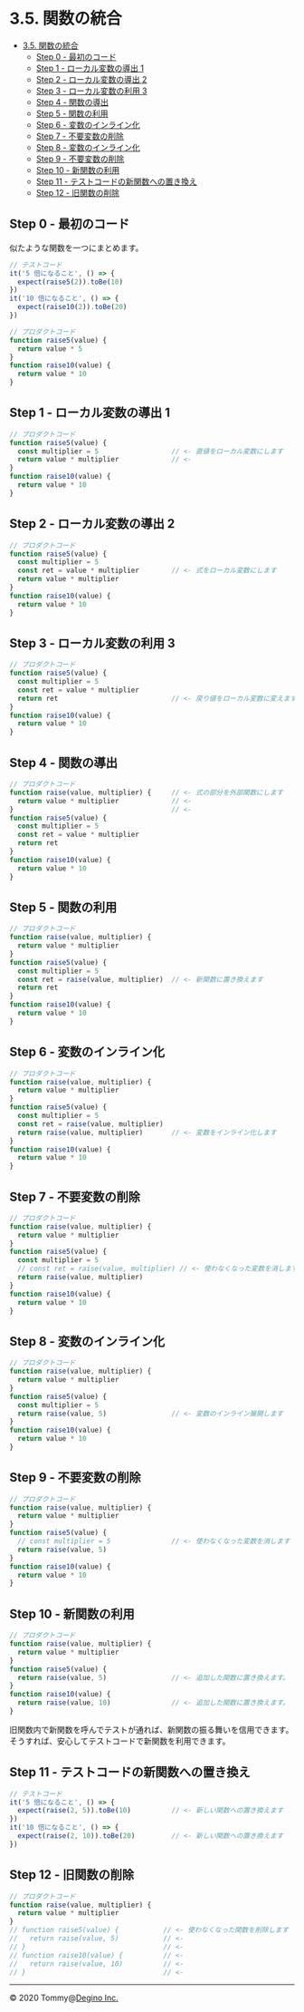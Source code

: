 # 3.5. 関数の統合

<!-- TOC -->

- [3.5. 関数の統合](#35-関数の統合)
  - [Step 0 - 最初のコード](#step-0---最初のコード)
  - [Step 1 - ローカル変数の導出 1](#step-1---ローカル変数の導出-1)
  - [Step 2 - ローカル変数の導出 2](#step-2---ローカル変数の導出-2)
  - [Step 3 - ローカル変数の利用 3](#step-3---ローカル変数の利用-3)
  - [Step 4 - 関数の導出](#step-4---関数の導出)
  - [Step 5 - 関数の利用](#step-5---関数の利用)
  - [Step 6 - 変数のインライン化](#step-6---変数のインライン化)
  - [Step 7 - 不要変数の削除](#step-7---不要変数の削除)
  - [Step 8 - 変数のインライン化](#step-8---変数のインライン化)
  - [Step 9 - 不要変数の削除](#step-9---不要変数の削除)
  - [Step 10 - 新関数の利用](#step-10---新関数の利用)
  - [Step 11 - テストコードの新関数への置き換え](#step-11---テストコードの新関数への置き換え)
  - [Step 12 - 旧関数の削除](#step-12---旧関数の削除)

<!-- /TOC -->

## Step 0 - 最初のコード

似たような関数を一つにまとめます。

```js
// テストコード
it('5 倍になること', () => {
  expect(raise5(2)).toBe(10)
})
it('10 倍になること', () => {
  expect(raise10(2)).toBe(20)
})
```

```js
// プロダクトコード
function raise5(value) {
  return value * 5
}
function raise10(value) {
  return value * 10
}
```

## Step 1 - ローカル変数の導出 1

```js
// プロダクトコード
function raise5(value) {
  const multiplier = 5                  // <- 直値をローカル変数にします
  return value * multiplier             // <-
}
function raise10(value) {
  return value * 10
}
```

## Step 2 - ローカル変数の導出 2

```js
// プロダクトコード
function raise5(value) {
  const multiplier = 5
  const ret = value * multiplier        // <- 式をローカル変数にします
  return value * multiplier
}
function raise10(value) {
  return value * 10
}
```

## Step 3 - ローカル変数の利用 3

```js
// プロダクトコード
function raise5(value) {
  const multiplier = 5
  const ret = value * multiplier
  return ret                            // <- 戻り値をローカル変数に変えます
}
function raise10(value) {
  return value * 10
}
```

## Step 4 - 関数の導出

```js
// プロダクトコード
function raise(value, multiplier) {     // <- 式の部分を外部関数にします
  return value * multiplier             // <-
}                                       // <-
function raise5(value) {
  const multiplier = 5
  const ret = value * multiplier
  return ret
}
function raise10(value) {
  return value * 10
}
```

## Step 5 - 関数の利用

```js
// プロダクトコード
function raise(value, multiplier) {
  return value * multiplier
}
function raise5(value) {
  const multiplier = 5
  const ret = raise(value, multiplier)  // <- 新関数に置き換えます
  return ret
}
function raise10(value) {
  return value * 10
}
```

## Step 6 - 変数のインライン化

```js
// プロダクトコード
function raise(value, multiplier) {
  return value * multiplier
}
function raise5(value) {
  const multiplier = 5
  const ret = raise(value, multiplier)
  return raise(value, multiplier)       // <- 変数をインライン化します
}
function raise10(value) {
  return value * 10
}
```

## Step 7 - 不要変数の削除

```js
// プロダクトコード
function raise(value, multiplier) {
  return value * multiplier
}
function raise5(value) {
  const multiplier = 5
  // const ret = raise(value, multiplier) // <- 使わなくなった変数を消します
  return raise(value, multiplier)
}
function raise10(value) {
  return value * 10
}
```

## Step 8 - 変数のインライン化

```js
// プロダクトコード
function raise(value, multiplier) {
  return value * multiplier
}
function raise5(value) {
  const multiplier = 5
  return raise(value, 5)                // <- 変数のインライン展開します
}
function raise10(value) {
  return value * 10
}
```

## Step 9 - 不要変数の削除

```js
// プロダクトコード
function raise(value, multiplier) {
  return value * multiplier
}
function raise5(value) {
  // const multiplier = 5               // <- 使わなくなった変数を消します
  return raise(value, 5)
}
function raise10(value) {
  return value * 10
}
```

## Step 10 - 新関数の利用

```js
// プロダクトコード
function raise(value, multiplier) {
  return value * multiplier
}
function raise5(value) {
  return raise(value, 5)                // <- 追加した関数に置き換えます。
}
function raise10(value) {
  return raise(value, 10)               // <- 追加した関数に置き換えます。
}
```

旧関数内で新関数を呼んでテストが通れば、新関数の振る舞いを信用できます。そうすれば、安心してテストコードで新関数を利用できます。

## Step 11 - テストコードの新関数への置き換え

```js
// テストコード
it('5 倍になること', () => {
  expect(raise(2, 5)).toBe(10)          // <- 新しい関数への置き換えます
})
it('10 倍になること', () => {
  expect(raise(2, 10)).toBe(20)         // <- 新しい関数への置き換えます
})
```

## Step 12 - 旧関数の削除

```js
// プロダクトコード
function raise(value, multiplier) {
  return value * multiplier
}
// function raise5(value) {           // <- 使わなくなった関数を削除します
//   return raise(value, 5)           // <-
// }                                  // <-
// function raise10(value) {          // <-
//   return raise(value, 10)          // <-
// }                                  // <-
```

---

&copy; 2020 Tommy@[Degino Inc.](https://www.degino.com/)
